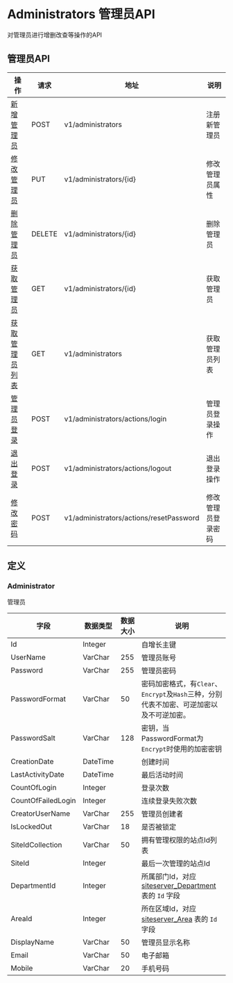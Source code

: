 # Administrators 管理员API

对管理员进行增删改查等操作的API

## 管理员API

操作 | 请求 | 地址 | 说明
------ | ------ | ------ | ------
[新增管理员](administrators/create.md) | POST | v1/administrators | 注册新管理员
[修改管理员](administrators/update.md) | PUT | v1/administrators/{id} | 修改管理员属性
[删除管理员](administrators/delete.md) | DELETE | v1/administrators/{id} | 删除管理员
[获取管理员](administrators/get.md) | GET | v1/administrators/{id} | 获取管理员
[获取管理员列表](administrators/list.md) | GET | v1/administrators | 获取管理员列表
[管理员登录](administrators/login.md) | POST | v1/administrators/actions/login | 管理员登录操作
[退出登录](administrators/logout.md) | POST | v1/administrators/actions/logout | 退出登录操作
[修改密码](administrators/resetPassword.md) | POST | v1/administrators/actions/resetPassword | 修改管理员登录密码

## 定义

### Administrator

管理员

字段 | 数据类型 | 数据大小 | 说明
------ | ------ | ------ | ------
Id | Integer | | 自增长主键
UserName | VarChar | 255 | 管理员账号
Password | VarChar | 255 | 管理员密码
PasswordFormat | VarChar | 50 | 密码加密格式，有`Clear`、`Encrypt`及`Hash`三种，分别代表不加密、可逆加密以及不可逆加密。
PasswordSalt | VarChar | 128 | 密钥，当PasswordFormat为`Encrypt`时使用的加密密钥
CreationDate | DateTime | | 创建时间
LastActivityDate | DateTime | | 最后活动时间
CountOfLogin | Integer | | 登录次数
CountOfFailedLogin | Integer | | 连续登录失败次数
CreatorUserName | VarChar | 255 | 管理员创建者
IsLockedOut | VarChar | 18 | 是否被锁定
SiteIdCollection | VarChar | 50 | 拥有管理权限的站点Id列表
SiteId | Integer | | 最后一次管理的站点Id
DepartmentId | Integer | | 所属部门Id，对应 [siteserver_Department](siteserver_Department.md) 表的 `Id` 字段
AreaId | Integer | | 所在区域Id，对应 [siteserver_Area](siteserver_Area.md) 表的 `Id` 字段
DisplayName | VarChar | 50 | 管理员显示名称
Email | VarChar | 50 | 电子邮箱
Mobile | VarChar | 20 | 手机号码